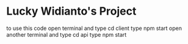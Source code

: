 # Lucky Widianto's Project

to use this code
open terminal and type cd client
type npm start
open another terminal and type cd api
type npm start